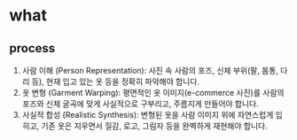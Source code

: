 # what 

## process 

1. 사람 이해 (Person Representation): 사진 속 사람의 포즈, 신체 부위(팔, 몸통, 다리 등), 현재 입고 있는 옷 등을 정확히 파악해야 합니다.
2. 옷 변형 (Garment Warping): 평면적인 옷 이미지(e-commerce 사진)를 사람의 포즈와 신체 굴곡에 맞게 사실적으로 구부리고, 주름지게 만들어야 합니다.
3. 사실적 합성 (Realistic Synthesis): 변형된 옷을 사람 이미지 위에 자연스럽게 입히고, 기존 옷은 지우면서 질감, 로고, 그림자 등을 완벽하게 재현해야 합니다.

